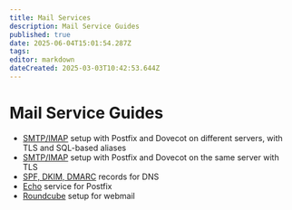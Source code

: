 ```yaml
---
title: Mail Services
description: Mail Service Guides
published: true
date: 2025-06-04T15:01:54.287Z
tags: 
editor: markdown
dateCreated: 2025-03-03T10:42:53.644Z
---
```


# Mail Service Guides

- [SMTP/IMAP](/mail/smtp-imap) setup with Postfix and Dovecot on different servers, with TLS and SQL-based aliases
- [SMTP/IMAP](/mail/smtp-imap-single-server) setup with Postfix and Dovecot on the same server with TLS
- [SPF, DKIM, DMARC](/mail/dns-records) records for DNS
- [Echo](/mail/echo) service for Postfix
- [Roundcube](/mail/roundcube) setup for webmail